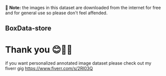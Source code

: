 :memo: **Note:** the images in this dataset are downloaded from the internet for free and for general use so please don't feel affended.

## BoxData-store

# Thank you 😊👍🏻

if you want personalized annotated image dataset please check out my fiverr gig
https://www.fiverr.com/s/2Rl03Q

